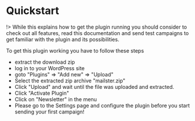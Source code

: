 # Quickstart

!> While this explains how to get the plugin running you should consider to check out all features, read this documentation and send test campaigns to get familiar with the plugin and its possibilities.

To get this plugin working you have to follow these steps

- extract the download zip
- log in to your WordPress site
- goto "Plugins" => "Add new" => "Upload"
- Select the extracted zip archive "mailster.zip"
- Click "Upload" and wait until the file was uploaded and extracted.
- Click "Activate Plugin"
- Click on "Newsletter" in the menu
- Please go to the Settings page and configure the plugin before you start sending your first campaign!